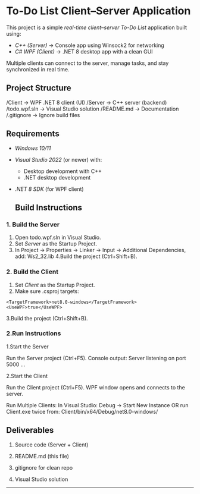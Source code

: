 #  To-Do List Client–Server Application

This project is a simple *real-time client–server To-Do List* application built using:

- *C++ (Server)* → Console app using Winsock2 for networking  
- *C# WPF (Client)* → .NET 8 desktop app with a clean GUI  

Multiple clients can connect to the server, manage tasks, and stay synchronized in real time.



##  Project Structure

/Client → WPF .NET 8 client (UI)
/Server → C++ server (backend)
/todo.wpf.sln → Visual Studio solution
/README.md → Documentation
/.gitignore → Ignore build files

##  Requirements

- *Windows 10/11*
- *Visual Studio 2022* (or newer) with:
  - Desktop development with C++
  - .NET desktop development
- *.NET 8 SDK* (for WPF client)

  ##  Build Instructions

### 1. Build the Server
1. Open todo.wpf.sln in Visual Studio.
2. Set *Server* as the Startup Project.
3. In Project → Properties → Linker → Input → Additional Dependencies, add:
Ws2_32.lib
4.Build the project (Ctrl+Shift+B).

### 2. Build the Client
1. Set *Client* as the Startup Project.
2. Make sure .csproj targets:
```
<TargetFramework>net8.0-windows</TargetFramework>
<UseWPF>true</UseWPF>
```

3.Build the project (Ctrl+Shift+B).

### 2.Run Instructions
1.Start the Server

Run the Server project (Ctrl+F5).
Console output:
Server listening on port 5000 ...

2.Start the Client

Run the Client project (Ctrl+F5).
WPF window opens and connects to the server.

Run Multiple Clients:
In Visual Studio: Debug → Start New Instance
OR run Client.exe twice from:
Client/bin/x64/Debug/net8.0-windows/

## Deliverables
1. Source code (Server + Client)

2. README.md (this file)

3. gitignore for clean repo

4. Visual Studio solution

---
